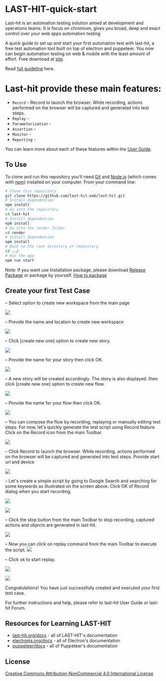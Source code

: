 # LAST-HIT-quick-start

Last-hit is an automation testing solution aimed at development and operations teams.
It is focus on chromium, gives you broad, deep and exact control over your web apps automation testing

A quick guide to set up and start your first automation test with last-hit, a free test automation tool built on top of electron and puppeteer. You now can begin automation testing on web & mobile with the least amount of effort. Free download at [site](www.last-hit.com).

Read [full guideline](https://last-hit.org/docs/tutorial/user-guide) here.

# Last-hit provide these main features:

- `Record` - Record to launch the browser. While recording, actions performed on the browser will be captured and generated into test steps.
- `Replay` - 
- `Parameterization` - 
- `Assertion` - 
- `Monitor` - 
- `Reporting` - 

You can learn more about each of these features within the [User Guide](https://last-hit.org/docs/tutorial/user-guide).

## To Use

To clone and run this repository you'll need [Git](https://git-scm.com) and [Node.js](https://nodejs.org/en/download/) (which comes with [npm](http://npmjs.com)) installed on your computer. From your command line:

```bash
# Clone this repository
git clone https://github.com/last-hit-aab/last-hit.git
# Install dependencies
npm install
# Go into the repository
cd last-hit
# Install dependencies
npm install
# Go into the render folder
cd render
# Install dependencies
npm install
# Back to the root directory of repository
cd ../
# Run the app
npm run start
```

Note: If you want use Installation package, please download [Release Package](https://last-hit.org/release/download) or package by yourself. [How to package](https://last-hit.org/docs/tutorial/user-guide/howToPackage)

## Create your first Test Case

–  Select option to create new workspace from the main page

![](/docs/_docs/media/mainPage.PNG) 

–  Provide the name and location to create new workspace

![](/docs/_docs/media/mainPage2.PNG) 

–  Click [create new one] option to create new story.

![](/docs/_docs/media/workspacePage1.PNG) 

–  Provide the name for your story then click OK.

![](/docs/_docs/media/workspacePage2.PNG) 

–  A new story will be created accordingly. The story is also displayed. then click [create new one] option to create new flow.

![](/docs/_docs/media/workspacePage3.PNG) 

–  Provide the name for your flow then click OK.

![](/docs/_docs/media/workspacePage4.PNG) 

–  You can compose the flow by recording, replaying or manually editing test steps. For now, let's quickly generate the test script using Record feature. Click on the Record icon from the main Toolbar.

![](/docs/_docs/media/workspacePage5.PNG) 

–  Click Record to launch the browser. While recording, actions performed on the browser will be captured and generated into test steps. Provide start url and device

![](/docs/_docs/media/record1.PNG) 

–  Let's create a simple script by going to Google Search and searching for some keywords as illustrated on the screen above. Click OK of Record dialog when you start recording.

![](/docs/_docs/media/record2.PNG) 

![](/docs/_docs/media/record4.PNG) 

–  Click the stop button from the main Toolbar to stop recording, captured actions and objects are generated in last-hit.

![](/docs/_docs/media/record5.png) 

–  Now you can click on replay command from the main Toolbar to execute the script.
![](/docs/_docs/media/replay1.png) 

–  Click ok to start replay.

![](/docs/_docs/media/replay2.png) 

![](/docs/_docs/media/replay3.png)

Congratulations! You have just successfully created and executed your first test case.

For further instructions and help, please refer to last-hit User Guide or last-hit Forum.

## Resources for Learning LAST-HIT

- [last-hit.org/docs](https://last-hit.org/docs) - all of LAST-HIT's documentation
- [electronjs.org/docs](https://electronjs.org/docs) - all of Electron's documentation
- [puppeteer/docs](https://github.com/GoogleChrome/puppeteer/tree/master/docs) - all of Puppeteer's documentation


## License

[Creative Commons Attribution-NonCommercial 4.0 International License](http://creativecommons.org/licenses/by-nc/4.0/)
